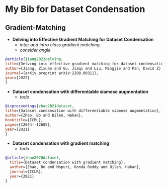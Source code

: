 # My Bib for Dataset Condensation

## Gradient-Matching
+ **Delving into Effective Gradient Matching for Dataset Condensation**
  + *inter and intra class gradient matching*
  + *consider angle*

```bibtex
@article{jiang2022delving,
title={Delving into effective gradient matching for dataset condensation},
author={Jiang, Zixuan and Gu, Jiaqi and Liu, Mingjie and Pan, David Z},
journal={arXiv preprint arXiv:2208.00311},
year={2022}
}
```

+ **Dataset condensation with differentiable siamese augmentation**
  + *todo*
```bibtex
@inproceedings{zhao2021dataset,
title={Dataset condensation with differentiable siamese augmentation},
author={Zhao, Bo and Bilen, Hakan},
booktitle={ICML},
pages={12674--12685},
year={2021}
}
```

+ **Dataset condensation with gradient matching**
  + *todo*
```bibtex
@article{zhao2020dataset,
  title={Dataset condensation with gradient matching},
  author={Zhao, Bo and Mopuri, Konda Reddy and Bilen, Hakan},
  journal={ICLR},
  year={2021}
}
```
